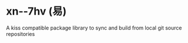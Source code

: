 # xn--7hv (易)

A kiss compatible package library to sync and build from local git source repositories
